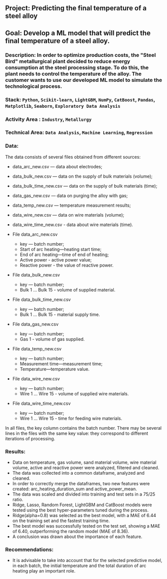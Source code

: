 ## Project: Predicting the final temperature of a steel alloy
## Goal: Develop a ML model that will predict the final temperature of a steel alloy.
### Description: In order to optimize production costs, the "Steel Bird" metallurgical plant decided to reduce energy consumption at the steel processing stage. To do this, the plant needs to control the temperature of the alloy. The customer wants to use our developed ML model to simulate the technological process.
### Stack: `Python`, `Scikit-learn`, `LightGBM`, `NumPy`, `CatBoost`, `Pandas`, `Matplotlib`, `Seaborn`, `Exploratory Data Analysis`
### Activity Area : `Industry`, `Metallurgy`
### Technical Area: `Data Analysis`, `Machine Learning`, `Regression`
### Data:
The data consists of several files obtained from different sources:
- data_arc_new.csv — data about electrodes;
- data_bulk_new.csv — data on the supply of bulk materials (volume);
- data_bulk_time_new.csv — data on the supply of bulk materials (time);
- data_gas_new.csv — data on purging the alloy with gas;
- data_temp_new.csv — temperature measurement results;
- data_wire_new.csv — data on wire materials (volume);
- data_wire_time_new.csv - data about wire materials (time).


- File data_arc_new.csv
  - key — batch number;
  - Start of arc heating—heating start time;
  - End of arc heating—time of end of heating;
  - Active power - active power value;
  - Reactive power - the value of reactive power.
- File data_bulk_new.csv
  - key — batch number;
  - Bulk 1 ... Bulk 15 - volume of supplied material.
- File data_bulk_time_new.csv
    
  - key — batch number;
  - Bulk 1 ... Bulk 15 - material supply time.
- File data_gas_new.csv
  - key — batch number;
  - Gas 1 - volume of gas supplied.
- File data_temp_new.csv
  - key — batch number;
  - Measurement time—measurement time;
  - Temperature—temperature value.
- File data_wire_new.csv
  - key — batch number;
  - Wire 1 ... Wire 15 - volume of supplied wire materials.
- File data_wire_time_new.csv
  - key — batch number;
  - Wire 1 ... Wire 15 - time for feeding wire materials.
  
In all files, the key column contains the batch number. There may be several lines in the files with the same key value: they correspond to different iterations of processing.
### Results:
- Data on temperature, gas volume, sand material volume, wire material volume, active and reactive power were analyzed, filtered and cleaned.
- The data was collected into a common dataframe, analyzed and cleaned.
- In order to correctly merge the dataframes, two new features were created: arc_heating_duration_sum and active_power_mean.
- The data was scaled and divided into training and test sets in a 75/25 ratio.
- Ridge, Lasso, Random Forest, LightGBM and CatBoost models were tested using the best hyper-parameters tuned during the process.
- Ridge(alpha=0.8) was selected as the best model, with a MAE of 6.44 on the training set and the fastest training time.
- The best model was successfully tested on the test set, showing a MAE of 6.40, outperforming the random model (MAE of 8.36).
- A conclusion was drawn about the importance of each feature.
### Recommendations:
- It is advisable to take into account that for the selected predictive model, in each batch, the initial temperature and the total duration of arc heating play an important role.
